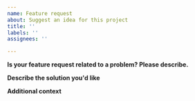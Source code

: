 ```yaml
---
name: Feature request
about: Suggest an idea for this project
title: ''
labels: ''
assignees: ''

---
```


<!--
Disclaimer:
This is an open-source project mostly maintained by volunteers. We love adding features that help everyone when using InternalBlue and we will do our best, but we cannot guarantee any timeliness for fixes and enhancements. Moreover, as some features require reverse-engineering Broadcom and Cypress firmware, they are rather complicated or impossible to add.
-->

**Is your feature request related to a problem? Please describe.**
<!--
A clear and concise description of what the problem is.
Ex. I'm always frustrated when [...]
-->

**Describe the solution you'd like**
<!--
A clear and concise description of what you want to happen.
-->

**Additional context**
<!--
Add any other context or screenshots about the feature request here.
-->
